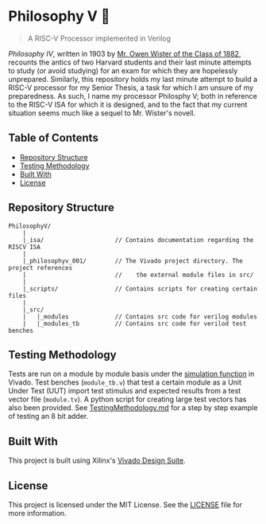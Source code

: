 # Philosophy V :book:
>A RISC-V Processor implemented in Verilog 

*Philosophy IV*, written in 1903 by [Mr. Owen Wister of the Class of 1882](https://en.wikipedia.org/wiki/Owen_Wister), recounts the antics of two Harvard students and their last minute attempts to study (or avoid studying) for an exam for which they are hopelessly unprepared. Similarly, this repository holds my last minute attempt to build a RISC-V processor for my Senior Thesis, a task for which I am unsure of my preparedness.
As such, I name my processor Philosphy V; both in reference to the RISC-V ISA for which it is designed, and to the fact that my current situation seems much like a sequel to Mr. Wister's novell.

## Table of Contents
+ [Repository Structure](#structure)
+ [Testing Methodology](#testing)
+ [Built With](#builtwith)
+ [License](#license)

## <a name=#structure></a>Repository Structure
  ```
  PhilosophyV/
      |
      |_isa/                    // Contains documentation regarding the RISCV ISA
      |
      |_philosophyv_001/        // The Vivado project directory. The project references
      |                         //    the external module files in src/
      |
      |_scripts/                // Contains scripts for creating certain files
      |
      |_src/
      |   |_modules             // Contains src code for verilog modules
      |   |_modules_tb          // Contains src code for verilod test benches
  ```
  
## <a name=#testing></a>Testing Methodology
Tests are run on a module by module basis under the [simulation function](https://www.xilinx.com/products/design-tools/vivado/simulator.html) in Vivado. Test benches (```module_tb.v```) that test a certain module as a Unit Under Test (UUT) import test stimulus and expected results from a test vector file (```module.tv```). A python script for creating large test vectors has also been provided. See [TestingMethodology.md](doc/TestingMethodology.md) for a step by step example of testing an 8 bit adder.


## <a name=#builtwith></a>Built With
This project is built using Xilinx's [Vivado Design Suite](https://www.xilinx.com/products/design-tools/vivado.html).

## <a name=#license></a>License
This project is licensed under the MIT License.  See the [LICENSE](LICENSE) file for more information.

